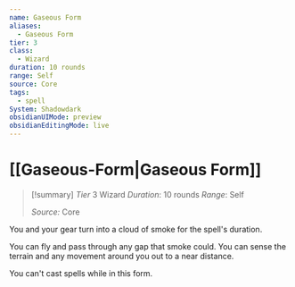 ```yaml
---
name: Gaseous Form
aliases:
  - Gaseous Form
tier: 3
class:
  - Wizard
duration: 10 rounds
range: Self
source: Core
tags:
  - spell
System: Shadowdark
obsidianUIMode: preview
obsidianEditingMode: live
---
```

# [[Gaseous-Form|Gaseous Form]]

>[!summary]
> *Tier* 3
> Wizard
> *Duration*: 10 rounds
> *Range*: Self
> 
> *Source:* Core

You and your gear turn into a cloud of smoke for the spell's duration. 

You can fly and pass through any gap that smoke could. You can sense the terrain and any movement around you out to a near distance. 

You can't cast spells while in this form.



